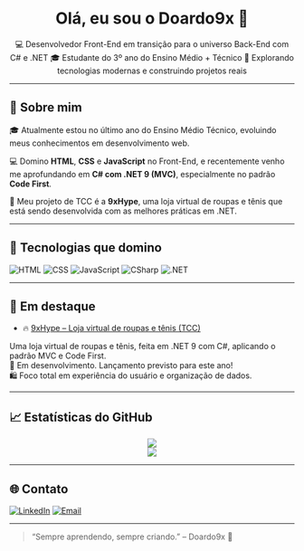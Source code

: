 <h1 align="center">Olá, eu sou o Doardo9x 👋</h1>

<p align="center">
  💻 Desenvolvedor Front-End em transição para o universo Back-End com C# e .NET  
  🎓 Estudante do 3º ano do Ensino Médio + Técnico  
  🚀 Explorando tecnologias modernas e construindo projetos reais
</p>

---

## 🧠 Sobre mim

🎓 Atualmente estou no último ano do Ensino Médio Técnico, evoluindo meus conhecimentos em desenvolvimento web.

💻 Domino **HTML**, **CSS** e **JavaScript** no Front-End, e recentemente venho me aprofundando em **C# com .NET 9 (MVC)**, especialmente no padrão **Code First**.

🧵 Meu projeto de TCC é a **9xHype**, uma loja virtual de roupas e tênis que está sendo desenvolvida com as melhores práticas em .NET.

---

## 💼 Tecnologias que domino

![HTML](https://img.shields.io/badge/HTML5-E34F26?style=for-the-badge&logo=html5&logoColor=white)
![CSS](https://img.shields.io/badge/CSS3-1572B6?style=for-the-badge&logo=css3)
![JavaScript](https://img.shields.io/badge/JavaScript-F7DF1E?style=for-the-badge&logo=javascript&logoColor=black)
![CSharp](https://img.shields.io/badge/C%23-239120?style=for-the-badge&logo=c-sharp&logoColor=white)
![.NET](https://img.shields.io/badge/.NET-512BD4?style=for-the-badge&logo=dotnet&logoColor=white)

---

## 📌 Em destaque
- 🔥 [9xHype – Loja virtual de roupas e tênis (TCC)](https://github.com/doardo9x/9x-hype-tcc)

Uma loja virtual de roupas e tênis, feita em .NET 9 com C#, aplicando o padrão MVC e Code First.  
🔧 Em desenvolvimento. Lançamento previsto para este ano!  
🛍️ Foco total em experiência do usuário e organização de dados.

---

## 📈 Estatísticas do GitHub

<p align="center">
  <img src="https://github-readme-stats.vercel.app/api?username=Doardo9x&show_icons=true&theme=radical" />
  <br />
  <img src="https://github-readme-stats.vercel.app/api/top-langs/?username=Doardo9x&layout=compact&theme=radical" />
</p>

---

## 🌐 Contato

[![LinkedIn](https://img.shields.io/badge/-LinkedIn-0A66C2?style=for-the-badge&logo=linkedin&logoColor=white)](https://www.linkedin.com/in/eduardo-ribeiro-b65826304/)
[![Email](https://img.shields.io/badge/-Email-D14836?style=for-the-badge&logo=gmail&logoColor=white)](mailto:eduardo010304@gmail.com)

---

> “Sempre aprendendo, sempre criando.” – Doardo9x 🚀
